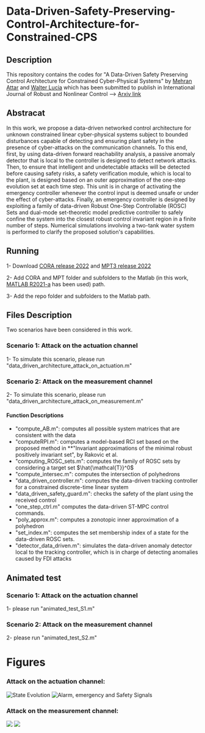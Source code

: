 # Data-Driven-Safety-Preserving-Control-Architecture-for-Constrained-CPS

## Description 
This repository contains the codes for "A Data-Driven Safety Preserving Control Architecture for Constrained Cyber-Physical Systems" by [Mehran Attar](https://scholar.google.com/citations?user=nnLTy-oAAAAJ&hl=en) and [Walter Lucia](https://users.encs.concordia.ca/~wlucia/index.html) which has been submitted to publish in International Journal of Robust and Nonlinear Control --> [Arxiv link](https://arxiv.org/abs/2312.00658)


## Abstracat 
In this work, we propose a data-driven networked control architecture for unknown constrained linear cyber-physical systems subject to bounded disturbances capable of detecting and ensuring plant safety in the presence of cyber-attacks on the communication channels. To this end, first, by using data-driven forward reachability analysis, a passive anomaly detector that is local to the controller is designed to detect network attacks. Then, to ensure that intelligent and undetectable attacks will be detected before causing safety risks, a safety verification module, which is local to the plant, is designed based on an outer approximation of the one-step evolution set at each time step. This unit is in charge of activating the emergency controller whenever the control input is deemed unsafe or under the effect of cyber-attacks. Finally, an emergency controller is designed by exploiting a family of data-driven Robust One-Step Controllable (ROSC) Sets and dual-mode set-theoretic model predictive controller to safely confine the system into the closest robust control invariant region in a finite number of steps. Numerical simulations involving a two-tank water system is performed to clarify the proposed solution's capabilities.

## Running
1- Download [CORA release 2022](https://tumcps.github.io/CORA/) and [MPT3 release 2022](https://www.mpt3.org/) 

2- Add CORA and MPT folder and subfolders to the Matlab (in this work, [MATLAB R2021-a](https://www.mathworks.com/products/new_products/release2021a.html) has been used) path.

3- Add the repo folder and subfolders to the Matlab path.

## Files Description
Two scenarios have been considered in this work. 
### Scenario 1: Attack on the actuation channel 
1- To simulate this scenario, please run "data_driven_architecture_attack_on_actuation.m"  

### Scenario 2: Attack on the measurement channel 
2- To simulate this scenario, please run "data_driven_architecture_attack_on_measurement.m" 

#### Function Descriptions
- "compute_AB.m": computes all possible system matrices that are consistent with the data
- "computeRPI.m": computes a model-based RCI set based on the proposed method in **"Invariant approximations of the minimal robust positively invariant set", by Rakovic et al.
- "computing_ROSC_sets.m": computes the family of ROSC sets by considering a target set $\hat{\mathcal{T}}^0$
- "compute_intersec.m": computes the intersection of polyhedrons
- "data_driven_controller.m": computes the data-driven tracking controller for a constrained discrete-time linear system
- "data_driven_safety_guard.m": checks the safety of the plant using the received control 
- "one_step_ctrl.m" computes the data-driven ST-MPC control commands. 
- "poly_approx.m": computes a zonotopic inner approximation of a polyhedron 
- "set_index.m": computes the set membership index of a state for the data-driven ROSC sets.
- "detector_data_driven.m": simulates the data-driven anomaly detector local to the tracking controller, which is in charge of detecting anomalies caused by FDI attacks


## Animated test 
### Scenario 1: Attack on the actuation channel 
1- please run "animated_test_S1.m"  

### Scenario 2: Attack on the measurement channel 
2- please run "animated_test_S2.m" 

# Figures 
### Attack on the actuation channel: 
![State Evolution](https://github.com/attarmehran/Data-Driven-Safety-Preserving-Control-Architecture-for-Constrained-CPS/blob/main/Figures/case_A_state_trajectory.jpg)
![Alarm, emergency and Safety Signals](https://github.com/attarmehran/Data-Driven-Safety-Preserving-Control-Architecture-for-Constrained-CPS/blob/main/Figures/case_A_alarm_safety.jpg)

### Attack on the measurement channel: 
![](https://github.com/attarmehran/Data-Driven-Safety-Preserving-Control-Architecture-for-Constrained-CPS/blob/main/Figures/case_B_state_trajectory.jpg)
![](https://github.com/attarmehran/Data-Driven-Safety-Preserving-Control-Architecture-for-Constrained-CPS/blob/main/Figures/case_B_alarm_safety.jpg)
###
